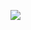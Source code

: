 ![](https://www.nta.go.jp/tmp/a22ad7bb-8554-4546-96c4-51a74dee057f/images/bbc911fc68ea45a717a2ae9109978d00519e1d8f785921c429d3c42914514052.jpg)